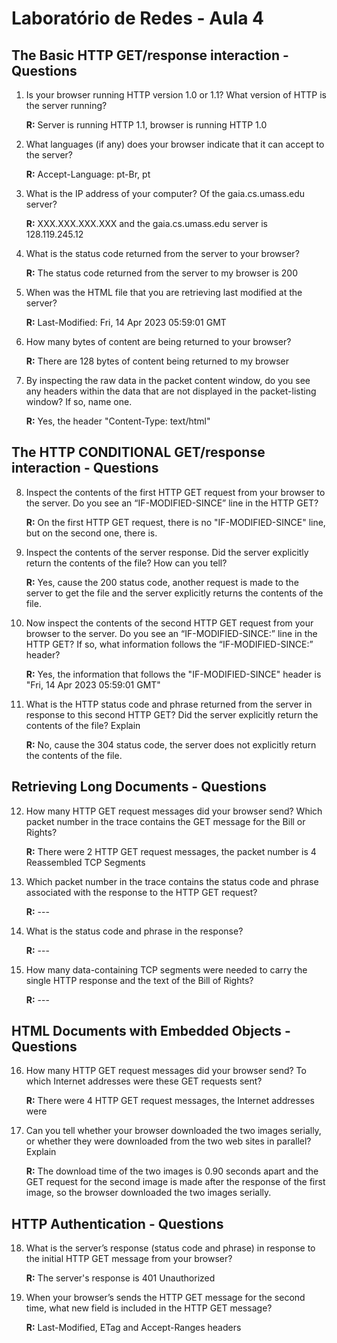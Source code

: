 # Laboratório de Redes - Aula 4

## The Basic HTTP GET/response interaction - Questions

1. Is your browser running HTTP version 1.0 or 1.1? What version of HTTP is the
server running?

    **R:** Server is running HTTP 1.1, browser is running HTTP 1.0

2. What languages (if any) does your browser indicate that it can accept to the
server?

    **R:** Accept-Language: pt-Br, pt

3. What is the IP address of your computer? Of the gaia.cs.umass.edu server?

    **R:** XXX.XXX.XXX.XXX and the gaia.cs.umass.edu server is 128.119.245.12

4. What is the status code returned from the server to your browser?

    **R:** The status code returned from the server to my browser is 200

5. When was the HTML file that you are retrieving last modified at the server?

    **R:** Last-Modified: Fri, 14 Apr 2023 05:59:01 GMT

6. How many bytes of content are being returned to your browser?

    **R:** There are 128 bytes of content being returned to my browser

7. By inspecting the raw data in the packet content window, do you see any headers within the data that are not displayed in the packet-listing window? If so, name one.

    **R:** Yes, the header "Content-Type: text/html"

## The HTTP CONDITIONAL GET/response interaction - Questions

8. Inspect the contents of the first HTTP GET request from your browser to the server. Do you see an “IF-MODIFIED-SINCE” line in the HTTP GET?

    **R:** On the first HTTP GET request, there is no "IF-MODIFIED-SINCE" line, but on the second one, there is.

9. Inspect the contents of the server response. Did the server explicitly return the contents of the file? How can you tell?

    **R:** Yes, cause the 200 status code, another request is made to the server to get the file and the server explicitly returns the contents of the file.

10. Now inspect the contents of the second HTTP GET request from your browser to the server. Do you see an “IF-MODIFIED-SINCE:” line in the HTTP GET? If so, what information follows the “IF-MODIFIED-SINCE:” header?

    **R:** Yes, the information that follows the "IF-MODIFIED-SINCE" header is "Fri, 14 Apr 2023 05:59:01 GMT"

11. What is the HTTP status code and phrase returned from the server in response to this second HTTP GET? Did the server explicitly return the contents of the file? Explain

    **R:** No, cause the 304 status code, the server does not explicitly return the contents of the file.

## Retrieving Long Documents - Questions

12. How many HTTP GET request messages did your browser send? Which packet number in the trace contains the GET message for the Bill or Rights?

    **R:** There were 2 HTTP GET request messages, the packet number is 4 Reassembled TCP Segments

13. Which packet number in the trace contains the status code and phrase associated with the response to the HTTP GET request?

    **R:** ---

14. What is the status code and phrase in the response?

    **R:** ---

15. How many data-containing TCP segments were needed to carry the single HTTP response and the text of the Bill of Rights?

    **R:** ---

## HTML Documents with Embedded Objects - Questions

16. How many HTTP GET request messages did your browser send? To which Internet addresses were these GET requests sent?

    **R:** There were 4 HTTP GET request messages, the Internet addresses were

17. Can you tell whether your browser downloaded the two images serially, or whether they were downloaded from the two web sites in parallel? Explain

    **R:** The download time of the two images is 0.90 seconds apart and the GET request for the second image is made after the response of the first image, so the browser downloaded the two images serially.

## HTTP Authentication - Questions

18. What is the server’s response (status code and phrase) in response to the initial HTTP GET message from your browser?

    **R:** The server's response is 401 Unauthorized

19. When your browser’s sends the HTTP GET message for the second time, what new field is included in the HTTP GET message?

    **R:** Last-Modified, ETag and Accept-Ranges headers
